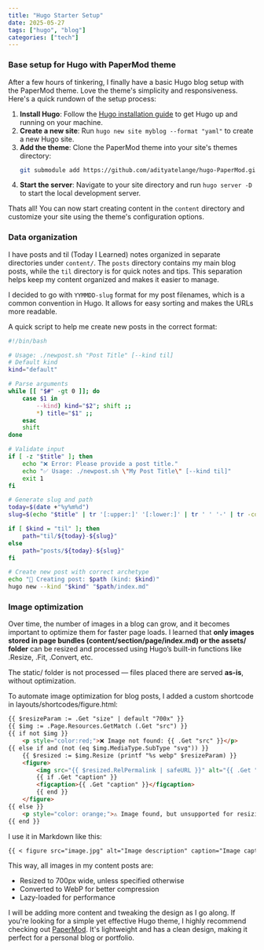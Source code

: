 ```yaml
---
title: "Hugo Starter Setup"
date: 2025-05-27
tags: ["hugo", "blog"]
categories: ["tech"]
---
```


### Base setup for Hugo with PaperMod theme
After a few hours of tinkering, I finally have a basic Hugo blog setup with the PaperMod theme. Love the theme's simplicity and responsiveness. Here's a quick rundown of the setup process:
1. **Install Hugo**: Follow the [Hugo installation guide](https://gohugo.io/getting-started/installing/) to get Hugo up and running on your machine.
2. **Create a new site**: Run `hugo new site myblog --format "yaml"` to create a new Hugo site.
3. **Add the theme**: Clone the PaperMod theme into your site's themes directory:
   ```bash
   git submodule add https://github.com/adityatelange/hugo-PaperMod.git themes/PaperMod
    ```
4. **Start the server**: Navigate to your site directory and run `hugo server -D` to start the local development server.

Thats all! You can now start creating content in the `content` directory and customize your site using the theme's configuration options.


### Data organization
I have posts and til (Today I Learned) notes organized in separate directories under `content/`. The `posts` directory contains my main blog posts, while the `til` directory is for quick notes and tips. This separation helps keep my content organized and makes it easier to manage.

I decided to go with `YYMMDD-slug` format for my post filenames, which is a common convention in Hugo. It allows for easy sorting and makes the URLs more readable.

A quick script to help me create new posts in the correct format:
```bash
#!/bin/bash

# Usage: ./newpost.sh "Post Title" [--kind til]
# Default kind
kind="default"

# Parse arguments
while [[ "$#" -gt 0 ]]; do
    case $1 in
        --kind) kind="$2"; shift ;;
        *) title="$1" ;;
    esac
    shift
done

# Validate input
if [ -z "$title" ]; then
    echo "❌ Error: Please provide a post title."
    echo "✅ Usage: ./newpost.sh \"My Post Title\" [--kind til]"
    exit 1
fi

# Generate slug and path
today=$(date +"%y%m%d")
slug=$(echo "$title" | tr '[:upper:]' '[:lower:]' | tr ' ' '-' | tr -cd '[:alnum:]-')

if [ $kind = "til" ]; then
    path="til/${today}-${slug}"
else
    path="posts/${today}-${slug}"
fi

# Create new post with correct archetype
echo "📄 Creating post: $path (kind: $kind)"
hugo new --kind "$kind" "$path/index.md"
```

### Image optimization
Over time, the number of images in a blog can grow, and it becomes important to optimize them for faster page loads. I learned that **only images stored in page bundles (content/section/page/index.md) or the assets/ folder** can be resized and processed using Hugo’s built-in functions like .Resize, .Fit, .Convert, etc.

The static/ folder is not processed — files placed there are served **as-is**, without optimization.

To automate image optimization for blog posts, I added a custom shortcode in layouts/shortcodes/figure.html:

```html
{{ $resizeParam := .Get "size" | default "700x" }}
{{ $img := .Page.Resources.GetMatch (.Get "src") }}
{{ if not $img }}
    <p style="color:red;">❌ Image not found: {{ .Get "src" }}</p>
{{ else if and (not (eq $img.MediaType.SubType "svg")) }}
    {{ $resized := $img.Resize (printf "%s webp" $resizeParam) }}
    <figure>
        <img src="{{ $resized.RelPermalink | safeURL }}" alt="{{ .Get "alt" | safeHTMLAttr }}" loading="lazy" decoding="async" />
        {{ if .Get "caption" }}
        <figcaption>{{ .Get "caption" }}</figcaption>
        {{ end }}
    </figure>
{{ else }}
    <p style="color: orange;">⚠️ Image found, but unsupported for resizing: {{ .Get "src" }}</p>
{{ end }}
```

I use it in Markdown like this:
```markdown
{{ < figure src="image.jpg" alt="Image description" caption="Image caption" size="500x" > }}
```

This way, all images in my content posts are:
- Resized to 700px wide, unless specified otherwise
- Converted to WebP for better compression
- Lazy-loaded for performance

I will be adding more content and tweaking the design as I go along. If you're looking for a simple yet effective Hugo theme, I highly recommend checking out [PaperMod](https://adityatelange.github.io/hugo-PaperMod/). It's lightweight and has a clean design, making it perfect for a personal blog or portfolio.